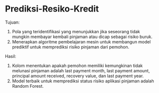 # Prediksi-Resiko-Kredit
Tujuan:
1. Pola yang teridentifikasi yang menunjukkan jika seseorang tidak mungkin membayar kembali     pinjaman atau dicap sebagai risiko buruk.
2. Menerapkan algoritme pembelajaran mesin untuk membangun model prediktif untuk memprediksi risiko pinjaman dari pemohon.

Hasil:
1. Kolom menentukan apakah pemohon memiliki kemungkinan tidak melunasi pinjaman adalah last payment month, last payment amount, principal amount received, recovery value, dan last payment year.
2. Model terbaik untuk memprediksi status risiko aplikasi pinjaman adalah Random Forest.
